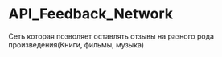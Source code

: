 # API_Feedback_Network
Сеть которая позволяет оставлять отзывы на разного рода произведения(Книги, фильмы, музыка)
